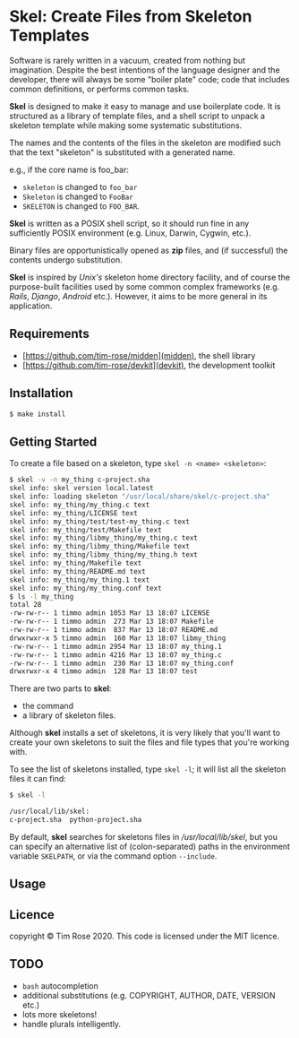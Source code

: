 # Skel: Create Files from Skeleton Templates

Software is rarely written in a vacuum, created from nothing but
imagination.  Despite the best intentions of the language designer and
the developer, there will always be some "boiler plate" code; code
that includes common definitions, or performs common tasks.

**Skel** is designed to make it easy to manage and use boilerplate code.
It is structured as a library of template files, and a shell script
to unpack a skeleton template while making some systematic substitutions.

The names and the contents of the files in the skeleton are modified
such that the text "skeleton" is substituted with a generated name.

e.g., if the core name is foo_bar:

* `skeleton` is changed to `foo_bar`
* `Skeleton` is changed to `FooBar`
* `SKELETON` is changed to `FOO_BAR`.

**Skel** is written as a POSIX shell script, so it should run fine
in any sufficiently POSIX environment (e.g. Linux, Darwin, Cygwin,
etc.).

Binary files are opportunistically opened as **zip** files, and (if
successful) the contents undergo substitution.

**Skel** is inspired by *Unix's* skeleton home directory facility, and
of course the purpose-built facilities used by some common complex
frameworks (e.g. *Rails*, *Django*, *Android* etc.). However, it
aims to be more general in its application.

## Requirements

* [https://github.com/tim-rose/midden](midden), the shell library
* [https://github.com/tim-rose/devkit](devkit), the development toolkit

## Installation

```bash
$ make install
```

## Getting Started

To create a file based on a skeleton, type `skel -n <name> <skeleton>`:

```bash
$ skel -v -n my_thing c-project.sha
skel info: skel version local.latest
skel info: loading skeleton "/usr/local/share/skel/c-project.sha"
skel info: my_thing/my_thing.c text
skel info: my_thing/LICENSE text
skel info: my_thing/test/test-my_thing.c text
skel info: my_thing/test/Makefile text
skel info: my_thing/libmy_thing/my_thing.c text
skel info: my_thing/libmy_thing/Makefile text
skel info: my_thing/libmy_thing/my_thing.h text
skel info: my_thing/Makefile text
skel info: my_thing/README.md text
skel info: my_thing/my_thing.1 text
skel info: my_thing/my_thing.conf text
$ ls -l my_thing
total 28
-rw-rw-r-- 1 timmo admin 1053 Mar 13 18:07 LICENSE
-rw-rw-r-- 1 timmo admin  273 Mar 13 18:07 Makefile
-rw-rw-r-- 1 timmo admin  837 Mar 13 18:07 README.md
drwxrwxr-x 5 timmo admin  160 Mar 13 18:07 libmy_thing
-rw-rw-r-- 1 timmo admin 2954 Mar 13 18:07 my_thing.1
-rw-rw-r-- 1 timmo admin 4216 Mar 13 18:07 my_thing.c
-rw-rw-r-- 1 timmo admin  230 Mar 13 18:07 my_thing.conf
drwxrwxr-x 4 timmo admin  128 Mar 13 18:07 test
```

There are two parts to **skel**:

 * the command
 * a library of skeleton files.

Although **skel** installs a set of skeletons, it is very likely that
you'll want to create your own skeletons to suit the files and file
types that you're working with.

To see the list of skeletons installed, type `skel -l`; it will list
all the skeleton files it can find:

```bash
$ skel -l

/usr/local/lib/skel:
c-project.sha  python-project.sha
```

By default, **skel** searches for skeletons files in
*/usr/local/lib/skel*, but you can specify an alternative list of
(colon-separated) paths in the environment variable `SKELPATH`, or via
the command option `--include`.

## Usage

## Licence
copyright &copy; Tim Rose 2020.
This code is licensed under the MIT licence.

## TODO

* `bash` autocompletion
* additional substitutions (e.g. COPYRIGHT, AUTHOR, DATE, VERSION etc.)
* lots more skeletons!
* handle plurals intelligently.
